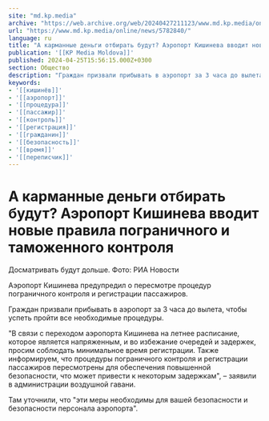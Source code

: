 ```yaml
---
site: "md.kp.media"
archive: "https://web.archive.org/web/20240427211123/www.md.kp.media/online/news/5782840/"
url: "https://www.md.kp.media/online/news/5782840/"
language: ru
title: "А карманные деньги отбирать будут? Аэропорт Кишинева вводит новые правила пограничного и таможенного контроля"
publication: '[[KP Media Moldova]]'
published: 2024-04-25T15:56:15.000Z+0300
section: Общество
description: "Граждан призвали прибывать в аэропорт за 3 часа до вылета, чтобы успеть пройти все необходимые процедуры"
keywords:
- '[[кишинёв]]'
- '[[аэропорт]]'
- '[[процедура]]'
- '[[пассажир]]'
- '[[контроль]]'
- '[[регистрация]]'
- '[[гражданин]]'
- '[[безопасность]]'
- '[[время]]'
- '[[переписчик]]'
---
```


# А карманные деньги отбирать будут? Аэропорт Кишинева вводит новые правила пограничного и таможенного контроля

Досматривать будут дольше. Фото: РИА Новости

Аэропорт Кишинева предупредил о пересмотре процедур пограничного контроля и регистрации пассажиров.

Граждан призвали прибывать в аэропорт за 3 часа до вылета, чтобы успеть пройти все необходимые процедуры.

"В связи с переходом аэропорта Кишинева на летнее расписание, которое является напряженным, и во избежание очередей и задержек, просим соблюдать минимальное время регистрации. Также информируем, что процедуры пограничного контроля и регистрации пассажиров пересмотрены для обеспечения повышенной безопасности, что может привести к некоторым задержкам", – заявили в администрации воздушной гавани.

Там уточнили, что "эти меры необходимы для вашей безопасности и безопасности персонала аэропорта".